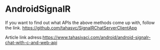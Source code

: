 # AndroidSignalR
If you want to find out what APIs the above methods come up with, follow the link.
https://github.com/tahasvc/SignalRChatServerClientApp

Article link adress:https://www.tahasivaci.com/android/android-signalr-chat-with-c-and-web-api

